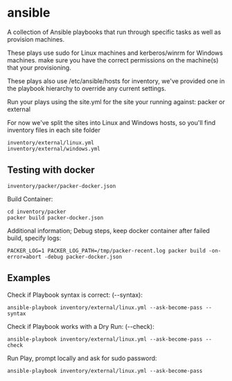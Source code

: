 # ansible
A collection of Ansible playbooks that run through specific tasks as well as provision machines.

These plays use sudo for Linux machines and kerberos/winrm for Windows machines. make sure you have
the correct permissions on the machine(s) that your provisioning.  

These plays also use /etc/ansible/hosts for inventory, we've provided one in the playbook hierarchy
to override any current settings.

Run your plays using the site.yml for the site your running against: packer or external 

For now we've split the sites into Linux and Windows hosts, so you'll find inventory files in each
site folder
```
inventory/external/linux.yml
inventory/external/windows.yml
```

## Testing with docker
```
inventory/packer/packer-docker.json
```

Build Container:
```
cd inventory/packer
packer build packer-docker.json
```
Additional information; Debug steps, keep docker container after failed build, specify logs:
```
PACKER_LOG=1 PACKER_LOG_PATH=/tmp/packer-recent.log packer build -on-error=abort -debug packer-docker.json
```

## Examples

Check if Playbook syntax is correct:  (--syntax):
```
ansible-playbook inventory/external/linux.yml --ask-become-pass --syntax
```

Check if Playbook works with a Dry Run:  (--check):
```
ansible-playbook inventory/external/linux.yml --ask-become-pass --check
```

Run Play, prompt locally and ask for sudo password:
```
ansible-playbook inventory/external/linux.yml --ask-become-pass
```
